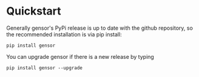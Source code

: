 # Quickstart

Generally gensor's PyPi release is up to date with the github repository, so the recommended installation is via pip install:

```shell
pip install gensor
```

You can upgrade gensor if there is a new release by typing

```shell
pip install gensor --upgrade
```

